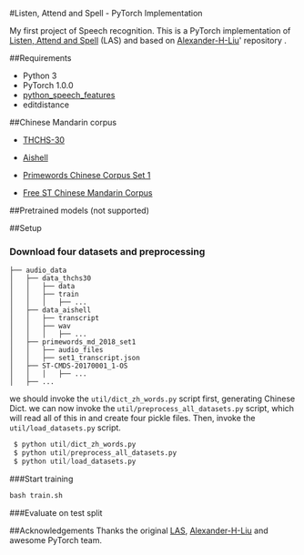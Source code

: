 #Listen, Attend and Spell - PyTorch Implementation
               
My first project of Speech recognition. 
This is a PyTorch implementation of[ Listen, Attend and Spell](URL 'https://arxiv.org/abs/1508.01211v2') (LAS) and based on [Alexander-H-Liu](URL 'https://github.com/Alexander-H-Liu/Listen-Attend-and-Spell-Pytorch')' repository .



##Requirements
* Python 3
* PyTorch 1.0.0
* [python\_speech\_features](URL ' https://github.com/jameslyons/python_speech_features')
* editdistance

##Chinese Mandarin corpus
* [THCHS-30](URL 'http://www.openslr.org/18/')

* [Aishell](URL 'http://www.openslr.org/33/')
* [Primewords Chinese Corpus Set 1](URL 'http://www.openslr.org/47/')
* [Free ST Chinese Mandarin Corpus](URL 'http://www.openslr.org/38/')

##Pretrained models (not supported)


##Setup

### Download four datasets and preprocessing

```
├── audio_data
│   ├── data_thchs30
│   │   ├── data
│   │   ├── train
│   │   │   ├── ...
│   ├── data_aishell
│   │   ├── transcript
│   │   ├── wav
│   │   │   ├── ...
│   ├── primewords_md_2018_set1
│   │   ├── audio_files
│   │   ├── set1_transcript.json
│   ├── ST-CMDS-20170001_1-OS
│   │   │   ├── ...
│   ├── ...
```
 we should invoke the ```util/dict_zh_words.py``` script first, generating Chinese Dict. we can now invoke the ```util/preprocess_all_datasets.py``` script, which will read all of this in and create four pickle files. Then, invoke the ```util/load_datasets.py``` script.
 
```python
 $ python util/dict_zh_words.py
 $ python util/preprocess_all_datasets.py 
 $ python util/load_datasets.py 
```
###Start training
```python
bash train.sh
```

###Evaluate on test split

##Acknowledgements
Thanks the original [LAS](URL 'https://arxiv.org/abs/1508.01211v2'), [Alexander-H-Liu](URL 'https://github.com/Alexander-H-Liu/Listen-Attend-and-Spell-Pytorch') and awesome PyTorch team.